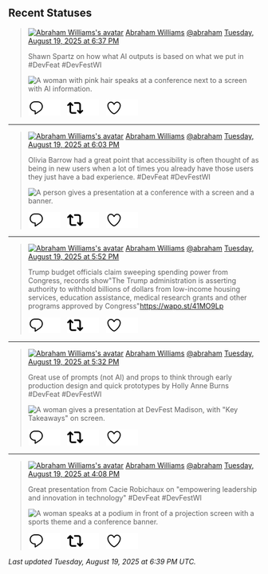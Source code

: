 ## Recent Statuses

> <a href="https://indieweb.social/@abraham"><img alt="Abraham Williams's avatar" src="https://cdn.masto.host/indiewebsocial/accounts/avatars/109/292/540/382/343/163/original/d00f2e03ce9c85b1.jpg" height="24" width="24" ></a> [Abraham Williams](https://indieweb.social/@abraham) [@abraham](https://indieweb.social/@abraham) [Tuesday, August 19, 2025 at 6:37 PM](https://indieweb.social/@abraham/115056880054170854)
>
> Shawn Spartz on how what AI outputs is based on what we put in #DevFeat #DevFestWI
>
> ![A woman with pink hair speaks at a conference next to a screen with AI information.](https://cdn.masto.host/indiewebsocial/media_attachments/files/115/056/876/709/425/863/original/5b87d8649440a9f0.jpg)
>
> [![Reply](./images/reply_light.svg#gh-light-mode-only "Reply")](https://indieweb.social/@abraham/115056880054170854#gh-light-mode-only)[![Reply](./images/reply.svg#gh-dark-mode-only "Reply")](https://indieweb.social/@abraham/115056880054170854#gh-dark-mode-only)&emsp;[![Boost](./images/retweet_light.svg#gh-light-mode-only "Boost")](https://indieweb.social/@abraham/115056880054170854#gh-light-mode-only)[![Boost](./images/retweet.svg#gh-dark-mode-only "Boost")](https://indieweb.social/@abraham/115056880054170854#gh-dark-mode-only)&emsp;[![Favorite](./images/like_light.svg#gh-light-mode-only "Favorite")](https://indieweb.social/@abraham/115056880054170854#gh-light-mode-only)[![Favorite](./images/like.svg#gh-dark-mode-only "Favorite")](https://indieweb.social/@abraham/115056880054170854#gh-dark-mode-only)


---

> <a href="https://indieweb.social/@abraham"><img alt="Abraham Williams's avatar" src="https://cdn.masto.host/indiewebsocial/accounts/avatars/109/292/540/382/343/163/original/d00f2e03ce9c85b1.jpg" height="24" width="24" ></a> [Abraham Williams](https://indieweb.social/@abraham) [@abraham](https://indieweb.social/@abraham) [Tuesday, August 19, 2025 at 6:03 PM](https://indieweb.social/@abraham/115056746954012510)
>
> Olivia Barrow had a great point that accessibility is often thought of as being in new users when a lot of times you already have those users they just have a bad experience. #DevFeat #DevFestWI
>
> ![A person gives a presentation at a conference with a screen and a banner.](https://cdn.masto.host/indiewebsocial/media_attachments/files/115/056/738/237/294/761/original/a85fb2f1804e6655.jpg)
>
> [![Reply](./images/reply_light.svg#gh-light-mode-only "Reply")](https://indieweb.social/@abraham/115056746954012510#gh-light-mode-only)[![Reply](./images/reply.svg#gh-dark-mode-only "Reply")](https://indieweb.social/@abraham/115056746954012510#gh-dark-mode-only)&emsp;[![Boost](./images/retweet_light.svg#gh-light-mode-only "Boost")](https://indieweb.social/@abraham/115056746954012510#gh-light-mode-only)[![Boost](./images/retweet.svg#gh-dark-mode-only "Boost")](https://indieweb.social/@abraham/115056746954012510#gh-dark-mode-only)&emsp;[![Favorite](./images/like_light.svg#gh-light-mode-only "Favorite")](https://indieweb.social/@abraham/115056746954012510#gh-light-mode-only)[![Favorite](./images/like.svg#gh-dark-mode-only "Favorite")](https://indieweb.social/@abraham/115056746954012510#gh-dark-mode-only)


---

> <a href="https://indieweb.social/@abraham"><img alt="Abraham Williams's avatar" src="https://cdn.masto.host/indiewebsocial/accounts/avatars/109/292/540/382/343/163/original/d00f2e03ce9c85b1.jpg" height="24" width="24" ></a> [Abraham Williams](https://indieweb.social/@abraham) [@abraham](https://indieweb.social/@abraham) [Tuesday, August 19, 2025 at 5:52 PM](https://indieweb.social/@abraham/115056703854866622)
>
> Trump budget officials claim sweeping spending power from Congress, records show&quot;The Trump administration is asserting authority to withhold billions of dollars from low-income housing services, education assistance, medical research grants and other programs approved by Congress&quot;https://wapo.st/41MO9Lp
>
> [![Reply](./images/reply_light.svg#gh-light-mode-only "Reply")](https://indieweb.social/@abraham/115056703854866622#gh-light-mode-only)[![Reply](./images/reply.svg#gh-dark-mode-only "Reply")](https://indieweb.social/@abraham/115056703854866622#gh-dark-mode-only)&emsp;[![Boost](./images/retweet_light.svg#gh-light-mode-only "Boost")](https://indieweb.social/@abraham/115056703854866622#gh-light-mode-only)[![Boost](./images/retweet.svg#gh-dark-mode-only "Boost")](https://indieweb.social/@abraham/115056703854866622#gh-dark-mode-only)&emsp;[![Favorite](./images/like_light.svg#gh-light-mode-only "Favorite")](https://indieweb.social/@abraham/115056703854866622#gh-light-mode-only)[![Favorite](./images/like.svg#gh-dark-mode-only "Favorite")](https://indieweb.social/@abraham/115056703854866622#gh-dark-mode-only)


---

> <a href="https://indieweb.social/@abraham"><img alt="Abraham Williams's avatar" src="https://cdn.masto.host/indiewebsocial/accounts/avatars/109/292/540/382/343/163/original/d00f2e03ce9c85b1.jpg" height="24" width="24" ></a> [Abraham Williams](https://indieweb.social/@abraham) [@abraham](https://indieweb.social/@abraham) [Tuesday, August 19, 2025 at 5:32 PM](https://indieweb.social/@abraham/115056622400149111)
>
> Great use of prompts (not AI) and props to think through early production design and quick prototypes by Holly Anne Burns #DevFeat #DevFestWI
>
> ![A woman gives a presentation at DevFest Madison, with "Key Takeaways" on screen.](https://cdn.masto.host/indiewebsocial/media_attachments/files/115/056/614/536/742/872/original/1e89b463674eaced.jpg)
>
> [![Reply](./images/reply_light.svg#gh-light-mode-only "Reply")](https://indieweb.social/@abraham/115056622400149111#gh-light-mode-only)[![Reply](./images/reply.svg#gh-dark-mode-only "Reply")](https://indieweb.social/@abraham/115056622400149111#gh-dark-mode-only)&emsp;[![Boost](./images/retweet_light.svg#gh-light-mode-only "Boost")](https://indieweb.social/@abraham/115056622400149111#gh-light-mode-only)[![Boost](./images/retweet.svg#gh-dark-mode-only "Boost")](https://indieweb.social/@abraham/115056622400149111#gh-dark-mode-only)&emsp;[![Favorite](./images/like_light.svg#gh-light-mode-only "Favorite")](https://indieweb.social/@abraham/115056622400149111#gh-light-mode-only)[![Favorite](./images/like.svg#gh-dark-mode-only "Favorite")](https://indieweb.social/@abraham/115056622400149111#gh-dark-mode-only)


---

> <a href="https://indieweb.social/@abraham"><img alt="Abraham Williams's avatar" src="https://cdn.masto.host/indiewebsocial/accounts/avatars/109/292/540/382/343/163/original/d00f2e03ce9c85b1.jpg" height="24" width="24" ></a> [Abraham Williams](https://indieweb.social/@abraham) [@abraham](https://indieweb.social/@abraham) [Tuesday, August 19, 2025 at 4:08 PM](https://indieweb.social/@abraham/115056292549491844)
>
> Great presentation from Cacie Robichaux on &quot;empowering leadership and innovation in technology&quot;  #DevFeat #DevFestWI
>
> ![A woman speaks at a podium in front of a projection screen with a sports theme and a conference banner.](https://cdn.masto.host/indiewebsocial/media_attachments/files/115/056/285/413/549/322/original/ce55f54f20b9ffcd.jpg)
>
> [![Reply](./images/reply_light.svg#gh-light-mode-only "Reply")](https://indieweb.social/@abraham/115056292549491844#gh-light-mode-only)[![Reply](./images/reply.svg#gh-dark-mode-only "Reply")](https://indieweb.social/@abraham/115056292549491844#gh-dark-mode-only)&emsp;[![Boost](./images/retweet_light.svg#gh-light-mode-only "Boost")](https://indieweb.social/@abraham/115056292549491844#gh-light-mode-only)[![Boost](./images/retweet.svg#gh-dark-mode-only "Boost")](https://indieweb.social/@abraham/115056292549491844#gh-dark-mode-only)&emsp;[![Favorite](./images/like_light.svg#gh-light-mode-only "Favorite")](https://indieweb.social/@abraham/115056292549491844#gh-light-mode-only)[![Favorite](./images/like.svg#gh-dark-mode-only "Favorite")](https://indieweb.social/@abraham/115056292549491844#gh-dark-mode-only)


_Last updated Tuesday, August 19, 2025 at 6:39 PM UTC._

